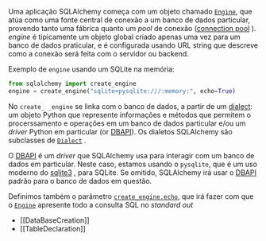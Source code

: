 Uma aplicação SQLAlchemy começa com um objeto chamado [`Engine`](https://docs.sqlalchemy.org/en/20/core/connections.html#sqlalchemy.engine.Engine "sqlalchemy.engine.Engine"), que atúa como uma fonte central de conexão a um banco de dados particular, provendo tanto uma fábrica quanto um *pool* de conexão ([connection pool](https://docs.sqlalchemy.org/en/20/core/pooling.html) ). *engine* é tipicamente um objeto global criado apenas uma vez para um banco de dados praticular, e é configurada usando URL string que descreve como a conexão será feita com o servidor ou backend.

Exemplo de `engine` usando um SQLite na memória:

```python
from sqlalchemy import create_engine
engine = create_engine("sqlite+pysqlite:///:memory:", echo=True)
```

No `create_ _engine` se linka com o banco de dados, a partir de um [dialect](https://docs.sqlalchemy.org/en/20/glossary.html#term-dialect): um objeto Python que represente informações e métodos que permitem o procerssamento e operações em um banco de dados particular e/ou um *driver* Python em particular (or [DBAPI](https://docs.sqlalchemy.org/en/20/glossary.html#term-DBAPI)). Os dialetos SQLAlchemy são subclasses de  [`Dialect`](https://docs.sqlalchemy.org/en/20/core/internals.html#sqlalchemy.engine.Dialect "sqlalchemy.engine.Dialect") .

O [DBAPI](https://docs.sqlalchemy.org/en/20/glossary.html#term-DBAPI) é um *driver* que SQLAlchemy usa para interagir com um banco de dados em particular. Neste caso, estamos usando o `pysqlite`,  que é um uso moderno do [sqlite3](https://docs.python.org/library/sqlite3.html) , para SQLite. Se omitido, SQLAlchemy irá usar o [DBAPI](https://docs.sqlalchemy.org/en/20/glossary.html#term-DBAPI) padrão para o banco de dados em questão.

Definimos também o parâmetro [`create_engine.echo`](https://docs.sqlalchemy.org/en/20/core/engines.html#sqlalchemy.create_engine.params.echo "sqlalchemy.create_engine"), que irá fazer com que o [`Engine`](https://docs.sqlalchemy.org/en/20/core/connections.html#sqlalchemy.engine.Engine "sqlalchemy.engine.Engine") apresente todo a consulta SQL no *standard out*

* [[DataBaseCreation]]
* [[TableDeclaration]]
